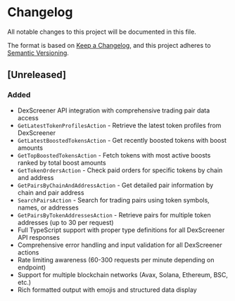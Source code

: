 # Changelog

All notable changes to this project will be documented in this file.

The format is based on [Keep a Changelog](https://keepachangelog.com/en/1.0.0/),
and this project adheres to [Semantic Versioning](https://semver.org/spec/v2.0.0.html).

## [Unreleased]

### Added
- DexScreener API integration with comprehensive trading pair data access
- `GetLatestTokenProfilesAction` - Retrieve the latest token profiles from DexScreener
- `GetLatestBoostedTokensAction` - Get recently boosted tokens with boost amounts
- `GetTopBoostedTokensAction` - Fetch tokens with most active boosts ranked by total boost amounts
- `GetTokenOrdersAction` - Check paid orders for specific tokens by chain and address
- `GetPairsByChainAndAddressAction` - Get detailed pair information by chain and pair address
- `SearchPairsAction` - Search for trading pairs using token symbols, names, or addresses
- `GetPairsByTokenAddressesAction` - Retrieve pairs for multiple token addresses (up to 30 per request)
- Full TypeScript support with proper type definitions for all DexScreener API responses
- Comprehensive error handling and input validation for all DexScreener actions
- Rate limiting awareness (60-300 requests per minute depending on endpoint)
- Support for multiple blockchain networks (Avax, Solana, Ethereum, BSC, etc.)
- Rich formatted output with emojis and structured data display 